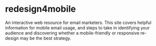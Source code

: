 # redesign4mobile
An interactive web resource for email marketers. This site covers helpful information for mobile email usage, and steps to take in identifying your audience and discovering whether a mobile-friendly or responsive re-design may be the best strategy.
